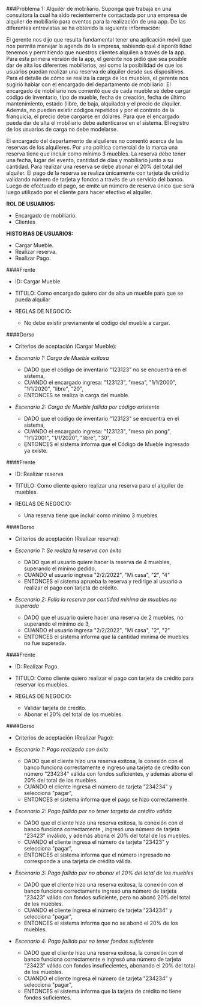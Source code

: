 ###Problema 1: Alquiler de mobiliario.
Suponga que trabaja en una consultora la cual ha sido recientemente contactada por una empresa de alquiler de mobiliario para eventos para la realización de una app.
De las diferentes entrevistas se ha obtenido la siguiente información:

El gerente nos dijo que resulta fundamental tener una aplicación móvil que nos permita manejar la agenda de la empresa, sabiendo qué disponibilidad tenemos y permitiendo que nuestros clientes alquilen a través de la app. Para esta primera versión de la app, el gerente nos pidió que sea posible dar de alta los diferentes mobiliarios, así como la posibilidad de que los usuarios puedan realizar una reserva de alquiler desde sus dispositivos. Para el detalle de cómo se realiza la carga de los muebles, el gerente nos sugirió hablar con el encargado del departamento de mobiliario. El encargado de mobiliario nos comentó que de cada mueble se debe cargar código de inventario, tipo de mueble, fecha de creación, fecha de último mantenimiento, estado (libre, de baja, alquilado) y el precio de alquiler. Además, no pueden existir códigos repetidos y por
el contrato de la franquicia, el precio debe cargarse en dólares. Para que el encargado pueda dar de alta el mobiliario debe autenticarse en el sistema. El registro de los usuarios de carga no debe modelarse.

El encargado del departamento de alquileres no comentó acerca de las reservas de los alquileres. Por una política comercial de la marca una reserva tiene que incluir como mínimo 3 muebles. La reserva debe tener una fecha, lugar del evento, cantidad de días y mobiliario junto a su cantidad. Para realizar una reserva se debe abonar el 20% del total del alquiler. El pago de la reserva se realiza únicamente con tarjeta de crédito validando número de tarjeta y fondos a través de un servicio del banco. Luego de efectuado el pago, se emite un número de reserva único que será luego utilizado por el
cliente para hacer efectivo el alquiler.

**ROL DE USUARIOS:**

- Encargado de mobiliario.
- Clientes

**HISTORIAS DE USUARIOS:**

- Cargar Mueble.
- Realizar reserva.
- Realizar Pago.

####Frente
- ID: Cargar Mueble

- TITULO: Como encargado quiero dar de alta un mueble para que se pueda alquilar

- REGLAS DE NEGOCIO:
	- No debe existir previamente el código del mueble a cargar.
	
####Dorso
- Criterios de aceptación (Cargar Mueble):
- _Escenario 1: Carga de Mueble exitosa_
	- DADO que el código de inventario "123123" no se encuentra en el 	sistema, 
	- CUANDO el encargado ingresa: "123123", "mesa", "1/1/2000", "1/1/2020", "libre", "20", 
	- ENTONCES se realiza la carga del mueble.
	
- _Escenario 2: Carga de Mueble fallida por código existente_
	- DADO que el código de inventario "123123" se encuentra en el 	sistema, 
	- CUANDO el encargado ingresa: "123123", "mesa pin pong", "1/1/2001", "1/1/2020", "libre", "30", 
	- ENTONCES el sistema informa que el Código de Mueble ingresado ya 	existe.

	
####Frente
- ID: Realizar reserva

- TITULO: Como cliente quiero realizar una reserva para el alquiler de muebles.

- REGLAS DE NEGOCIO:
	- Una reserva tiene que incluir como mínimo 3 muebles

####Dorso
- Criterios de aceptación (Realizar reserva):
- _Escenario 1: Se realiza la reserva con éxito_
	- DADO que el usuario quiere hacer la reserva de 4 muebles, superando el mínimo pedido,
	- CUANDO el usuario ingresa "2/2/2022", "Mi casa", "2", "4"
	- ENTONCES el sistema aprueba la reserva y redirige al usuario a realizar el pago con tarjeta de crédito.
	
- _Escenario 2: Falla la reserva por cantidad mínima de muebles no superada_
	- DADO que el usuario quiere hacer una reserva de 2 muebles, no superando el mínimo de 3,
	- CUANDO el usuario ingresa "2/2/2022", "Mi casa", "2", "2"
	- ENTONCES el sistema informa que la cantidad mínima de muebles no fue superada.
	

####Frente
- ID: Realizar Pago.

- TITULO: Como cliente quiero realizar el pago con tarjeta de crédito para reservar los muebles.

- REGLAS DE NEGOCIO:
	- Validar tarjeta de crédito.
	- Abonar el 20% del total de los muebles.
	
####Dorso
- Criterios de aceptación (Realizar Pago):

- _Escenario 1: Pago realizado con éxito_
	- DADO que el cliente hizo una reserva exitosa, la conexión con el banco funciona correctamente e ingreso una tarjeta de crédito con número "234234" válida con fondos suficientes, y además abona el 20% del total de los muebles.
	- CUANDO el cliente ingresa el número de tarjeta "234234" y selecciona "pagar",
	- ENTONCES el sistema informa que el pago se hizo correctamente.
	
- _Escenario 2: Pago fallido por no tener targeta de crédito válida_
	- DADO que el cliente hizo una reserva exitosa, la conexión con el banco funciona correctamente , ingresó una número de tarjeta "23423" inválido, y además abona el 20% del total de los muebles.
	- CUANDO el cliente ingresa el número de tarjeta "23423" y selecciona "pagar",
	- ENTONCES el sistema informa que el número ingresado no corresponde a una tarjeta de crédito válida.
	
- _Escenario 3: Pago fallido por no abonar el 20% del total de los muebles_
	- DADO que el cliente hizo una reserva exitosa, la conexión con el banco funciona correctamente ingresó una número de tarjeta "23423" válido con fondos suficiente, pero no abonó 20% del total de los muebles. 
	- CUANDO el cliente ingresa el número de tarjeta "234234" y selecciona "pagar",
	- ENTONCES el sistema informa que no se abonó el 20% de los muebles.
	
- _Escenario 4: Pago fallido por no tener fondos suficiente_
	- DADO que el cliente hizo una reserva exitosa, la conexión con el banco funciona correctamente e ingresó una número de tarjeta "23423" válido con fondos insufiecientes, abonando el 20% del total de los muebles.
	- CUANDO el cliente ingresa el número de tarjeta "234234" y selecciona "pagar",
	- ENTONCES el sistema informa que la tarjeta de crédito no tiene fondos suficientes.
	

